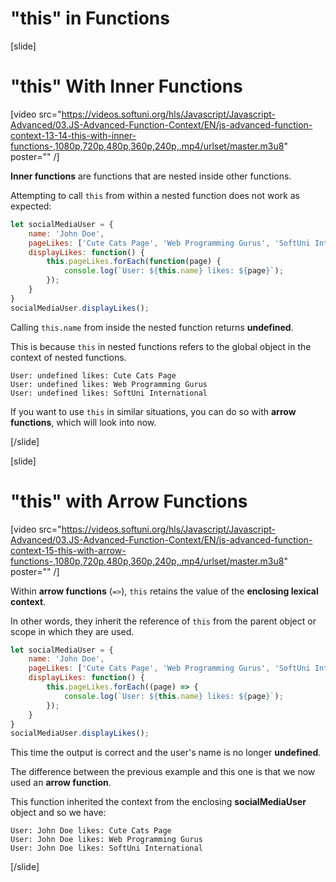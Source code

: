 # "this" in Functions
[slide]
# "this" With Inner Functions

[video src="https://videos.softuni.org/hls/Javascript/Javascript-Advanced/03.JS-Advanced-Function-Context/EN/js-advanced-function-context-13-14-this-with-inner-functions-,1080p,720p,480p,360p,240p,.mp4/urlset/master.m3u8" poster="" /]

**Inner functions** are functions that are nested inside other functions. 

Attempting to call `this` from within a nested function does not work as expected:

```js live
let socialMediaUser = {
    name: 'John Doe',
    pageLikes: ['Cute Cats Page', 'Web Programming Gurus', 'SoftUni International'],
    displayLikes: function() {
        this.pageLikes.forEach(function(page) {
            console.log(`User: ${this.name} likes: ${page}`);
        });
    }
}
socialMediaUser.displayLikes();
```

Calling `this.name` from inside the nested function returns **undefined**. 

This is because `this` in nested functions refers to the global object in the context of nested functions.

```
User: undefined likes: Cute Cats Page
User: undefined likes: Web Programming Gurus
User: undefined likes: SoftUni International
```

If you want to use `this` in similar situations, you can do so with **arrow functions**, which will look into now.

[/slide]

[slide]
# "this" with Arrow Functions

[video src="https://videos.softuni.org/hls/Javascript/Javascript-Advanced/03.JS-Advanced-Function-Context/EN/js-advanced-function-context-15-this-with-arrow-functions-,1080p,720p,480p,360p,240p,.mp4/urlset/master.m3u8" poster="" /]

Within **arrow functions** (`=>`), `this` retains the value of the **enclosing lexical context**.

In other words, they inherit the reference of `this` from the parent object or scope in which they are used.

```js live
let socialMediaUser = {
    name: 'John Doe',
    pageLikes: ['Cute Cats Page', 'Web Programming Gurus', 'SoftUni International'],
    displayLikes: function() {
        this.pageLikes.forEach((page) => {
            console.log(`User: ${this.name} likes: ${page}`);
        });
    }
}
socialMediaUser.displayLikes();
```

This time the output is correct and the user's name is no longer **undefined**. 

The difference between the previous example and this one is that we now used an **arrow function**.

This function inherited the context from the enclosing **socialMediaUser** object and so we have:

```
User: John Doe likes: Cute Cats Page
User: John Doe likes: Web Programming Gurus
User: John Doe likes: SoftUni International
```

[/slide]